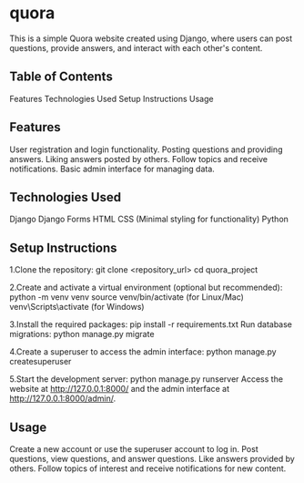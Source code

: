 # quora
This is a simple Quora website created using Django, where users can post questions, provide answers, and interact with each other's content.

Table of Contents
--------------------
Features
Technologies Used
Setup Instructions
Usage

Features
--------------
User registration and login functionality.
Posting questions and providing answers.
Liking answers posted by others.
Follow topics and receive notifications.
Basic admin interface for managing data.

Technologies Used
--------------------
Django
Django Forms
HTML
CSS (Minimal styling for functionality)
Python

Setup Instructions
---------------------
1.Clone the repository:
git clone <repository_url>
cd quora_project

2.Create and activate a virtual environment (optional but recommended):
python -m venv venv
source venv/bin/activate (for Linux/Mac)
venv\Scripts\activate (for Windows)

3.Install the required packages:
pip install -r requirements.txt
Run database migrations:
python manage.py migrate

4.Create a superuser to access the admin interface:
python manage.py createsuperuser

5.Start the development server:
python manage.py runserver
Access the website at http://127.0.0.1:8000/ and the admin interface at http://127.0.0.1:8000/admin/.

Usage
-------
Create a new account or use the superuser account to log in.
Post questions, view questions, and answer questions.
Like answers provided by others.
Follow topics of interest and receive notifications for new content.

